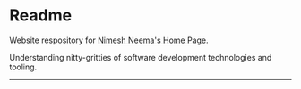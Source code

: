 # Readme

Website respository for [Nimesh Neema's Home Page](https://nimeshneema.com).

Understanding nitty-gritties of software development technologies and tooling.

---
